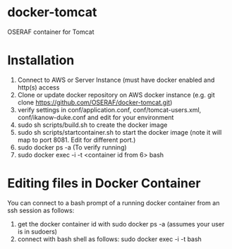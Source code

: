 docker-tomcat
=============

OSERAF container for Tomcat

Installation
=============

1. Connect to AWS or Server Instance (must have docker enabled and http(s) access
2. Clone or update docker repository on AWS docker instance (e.g. git clone  https://github.com/OSERAF/docker-tomcat.git)
3. verify settings in conf/application.conf, conf/tomcat-users.xml, conf/ikanow-duke.conf and edit for your environment
4. sudo sh scripts/build.sh  to create the docker image
5. sudo sh scripts/startcontainer.sh to start the docker image (note it will map to port 8081.  Edit for different port.)
6. sudo docker ps -a   (To verify running)
7. sudo docker exec -i -t <container id from 6> bash

Editing files in Docker Container
=============

You can connect to a bash prompt of a running docker container from an ssh session as follows:

1. get the docker container id with sudo docker ps -a (assumes your user is in sudoers)
2. connect with bash shell as follows:  sudo docker exec -i -t <container id> bash

